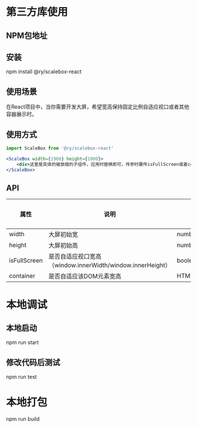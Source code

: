 # 第三方库使用
## NPM包地址
## 安装
npm install @ry/scalebox-react
## 使用场景
在React项目中，当你需要开发大屏，希望宽高保持固定比例自适应视口或者其他容器展示时。
## 使用方式

```jsx
import ScaleBox from '@ry/scalebox-react'

<ScaleBox width={1908} height={1000}>
    <div>这里是具体的被放缩的子组件，应用时替换即可，传参时要传isFullScreen或者container，属性说明与传参类型见下方API详细说明</div>
</ScaleBox>
```
## API

|     属性     |                          说明                            | 类型        | 默认值 |
|    -------   | ------------------------------------------------------- | ------------| ------|
|    width     | 大屏初始宽                                               |   number    |   -   |
|   height     | 大屏初始高                                               |   number    |   -   |
| isFullScreen | 是否自适应视口宽高（window.innerWidth/window.innerHeight）|   boolean   |   -   |
|   container  | 是否自适应该DOM元素宽高                                   | HTMLElement |   -   |

# 本地调试
## 本地启动
npm run start

## 修改代码后测试
npm run test

# 本地打包
npm run build